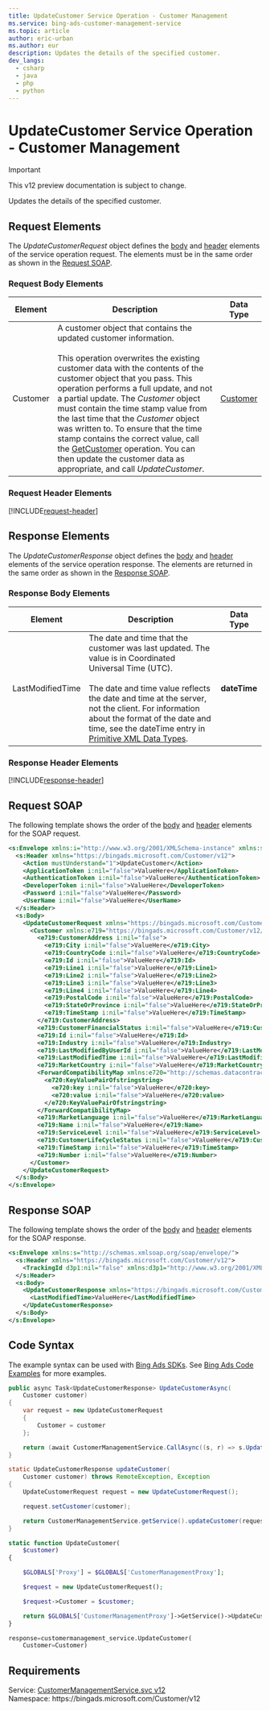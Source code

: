```yaml
---
title: UpdateCustomer Service Operation - Customer Management
ms.service: bing-ads-customer-management-service
ms.topic: article
author: eric-urban
ms.author: eur
description: Updates the details of the specified customer.
dev_langs: 
  - csharp
  - java
  - php
  - python
---
```

# UpdateCustomer Service Operation - Customer Management

> [!IMPORTANT]
> This v12 preview documentation is subject to change.

Updates the details of the specified customer.

## <a name="request"></a>Request Elements
The *UpdateCustomerRequest* object defines the [body](#request-body) and [header](#request-header) elements of the service operation request. The elements must be in the same order as shown in the [Request SOAP](#request-soap). 

### <a name="request-body"></a>Request Body Elements

|Element|Description|Data Type|
|-----------|---------------|-------------|
|<a name="customer"></a>Customer|A customer object that contains the updated customer information.<br /><br />This operation overwrites the existing customer data with the contents of the customer object that you pass. This operation performs a full update, and not a partial update. The *Customer* object must contain the time stamp value from the last time that the *Customer* object was written to. To ensure that the time stamp contains the correct value, call the [GetCustomer](../customer-management-service/getcustomer.md) operation. You can then update the customer data as appropriate, and call *UpdateCustomer*.|[Customer](customer.md)|

### <a name="request-header"></a>Request Header Elements
[!INCLUDE[request-header](./includes/request-header.md)]

## <a name="response"></a>Response Elements
The *UpdateCustomerResponse* object defines the [body](#response-body) and [header](#response-header) elements of the service operation response. The elements are returned in the same order as shown in the [Response SOAP](#response-soap).

### <a name="response-body"></a>Response Body Elements

|Element|Description|Data Type|
|-----------|---------------|-------------|
|<a name="lastmodifiedtime"></a>LastModifiedTime|The date and time that the customer was last updated. The value is in Coordinated Universal Time (UTC).<br/><br/> The date and time value reflects the date and time at the server, not the client. For information about the format of the date and time, see the dateTime entry in [Primitive XML Data Types](https://go.microsoft.com/fwlink/?linkid=859198).|**dateTime**|

### <a name="response-header"></a>Response Header Elements
[!INCLUDE[response-header](./includes/response-header.md)]

## <a name="request-soap"></a>Request SOAP
The following template shows the order of the [body](#request-body) and [header](#request-header) elements for the SOAP request.

```xml
<s:Envelope xmlns:i="http://www.w3.org/2001/XMLSchema-instance" xmlns:s="http://schemas.xmlsoap.org/soap/envelope/">
  <s:Header xmlns="https://bingads.microsoft.com/Customer/v12">
    <Action mustUnderstand="1">UpdateCustomer</Action>
    <ApplicationToken i:nil="false">ValueHere</ApplicationToken>
    <AuthenticationToken i:nil="false">ValueHere</AuthenticationToken>
    <DeveloperToken i:nil="false">ValueHere</DeveloperToken>
    <Password i:nil="false">ValueHere</Password>
    <UserName i:nil="false">ValueHere</UserName>
  </s:Header>
  <s:Body>
    <UpdateCustomerRequest xmlns="https://bingads.microsoft.com/Customer/v12">
      <Customer xmlns:e719="https://bingads.microsoft.com/Customer/v12/Entities" i:nil="false">
        <e719:CustomerAddress i:nil="false">
          <e719:City i:nil="false">ValueHere</e719:City>
          <e719:CountryCode i:nil="false">ValueHere</e719:CountryCode>
          <e719:Id i:nil="false">ValueHere</e719:Id>
          <e719:Line1 i:nil="false">ValueHere</e719:Line1>
          <e719:Line2 i:nil="false">ValueHere</e719:Line2>
          <e719:Line3 i:nil="false">ValueHere</e719:Line3>
          <e719:Line4 i:nil="false">ValueHere</e719:Line4>
          <e719:PostalCode i:nil="false">ValueHere</e719:PostalCode>
          <e719:StateOrProvince i:nil="false">ValueHere</e719:StateOrProvince>
          <e719:TimeStamp i:nil="false">ValueHere</e719:TimeStamp>
        </e719:CustomerAddress>
        <e719:CustomerFinancialStatus i:nil="false">ValueHere</e719:CustomerFinancialStatus>
        <e719:Id i:nil="false">ValueHere</e719:Id>
        <e719:Industry i:nil="false">ValueHere</e719:Industry>
        <e719:LastModifiedByUserId i:nil="false">ValueHere</e719:LastModifiedByUserId>
        <e719:LastModifiedTime i:nil="false">ValueHere</e719:LastModifiedTime>
        <e719:MarketCountry i:nil="false">ValueHere</e719:MarketCountry>
        <ForwardCompatibilityMap xmlns:e720="http://schemas.datacontract.org/2004/07/System.Collections.Generic" i:nil="false">
          <e720:KeyValuePairOfstringstring>
            <e720:key i:nil="false">ValueHere</e720:key>
            <e720:value i:nil="false">ValueHere</e720:value>
          </e720:KeyValuePairOfstringstring>
        </ForwardCompatibilityMap>
        <e719:MarketLanguage i:nil="false">ValueHere</e719:MarketLanguage>
        <e719:Name i:nil="false">ValueHere</e719:Name>
        <e719:ServiceLevel i:nil="false">ValueHere</e719:ServiceLevel>
        <e719:CustomerLifeCycleStatus i:nil="false">ValueHere</e719:CustomerLifeCycleStatus>
        <e719:TimeStamp i:nil="false">ValueHere</e719:TimeStamp>
        <e719:Number i:nil="false">ValueHere</e719:Number>
      </Customer>
    </UpdateCustomerRequest>
  </s:Body>
</s:Envelope>
```

## <a name="response-soap"></a>Response SOAP
The following template shows the order of the [body](#response-body) and [header](#response-header) elements for the SOAP response.

```xml
<s:Envelope xmlns:s="http://schemas.xmlsoap.org/soap/envelope/">
  <s:Header xmlns="https://bingads.microsoft.com/Customer/v12">
    <TrackingId d3p1:nil="false" xmlns:d3p1="http://www.w3.org/2001/XMLSchema-instance">ValueHere</TrackingId>
  </s:Header>
  <s:Body>
    <UpdateCustomerResponse xmlns="https://bingads.microsoft.com/Customer/v12">
      <LastModifiedTime>ValueHere</LastModifiedTime>
    </UpdateCustomerResponse>
  </s:Body>
</s:Envelope>
```

## <a name="example"></a>Code Syntax
The example syntax can be used with [Bing Ads SDKs](../guides/client-libraries.md). See [Bing Ads Code Examples](../guides/code-examples.md) for more examples.
```csharp
public async Task<UpdateCustomerResponse> UpdateCustomerAsync(
	Customer customer)
{
	var request = new UpdateCustomerRequest
	{
		Customer = customer
	};

	return (await CustomerManagementService.CallAsync((s, r) => s.UpdateCustomerAsync(r), request));
}
```
```java
static UpdateCustomerResponse updateCustomer(
	Customer customer) throws RemoteException, Exception
{
	UpdateCustomerRequest request = new UpdateCustomerRequest();

	request.setCustomer(customer);

	return CustomerManagementService.getService().updateCustomer(request);
}
```
```php
static function UpdateCustomer(
	$customer)
{

	$GLOBALS['Proxy'] = $GLOBALS['CustomerManagementProxy'];

	$request = new UpdateCustomerRequest();

	$request->Customer = $customer;

	return $GLOBALS['CustomerManagementProxy']->GetService()->UpdateCustomer($request);
}
```
```python
response=customermanagement_service.UpdateCustomer(
	Customer=Customer)
```

## Requirements
Service: [CustomerManagementService.svc v12](https://clientcenter.api.bingads.microsoft.com/Api/CustomerManagement/v12/CustomerManagementService.svc)  
Namespace: https\://bingads.microsoft.com/Customer/v12  

